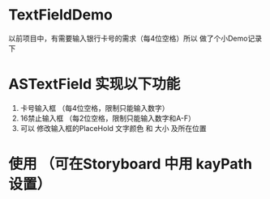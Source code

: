 # TextFieldDemo

以前项目中，有需要输入银行卡号的需求（每4位空格）所以 做了个小Demo记录下 

# ASTextField 实现以下功能 
  1. 卡号输入框 （每4位空格，限制只能输入数字）
  2. 16禁止输入框 （每2位空格，限制只能输入数字和A-F）
  3. 可以 修改输入框的PlaceHold 文字颜色 和 大小 及所在位置
  
# 使用 （可在Storyboard 中用 kayPath 设置）
  
